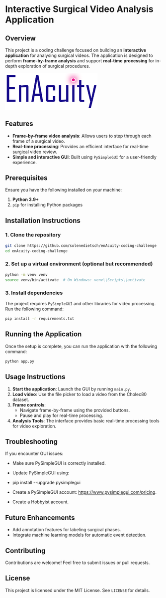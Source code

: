 # Interactive Surgical Video Analysis Application

## Overview
This project is a coding challenge focused on building an **interactive application** for analysing surgical videos. The application is designed to perform **frame-by-frame analysis** and support **real-time processing** for in-depth exploration of surgical procedures.

<img src="images/logo.png" alt="Project Logo" width="300">


## Features
- **Frame-by-frame video analysis**: Allows users to step through each frame of a surgical video.
- **Real-time processing**: Provides an efficient interface for real-time surgical video review.
- **Simple and interactive GUI**: Built using `PySimpleGUI` for a user-friendly experience.

## Prerequisites
Ensure you have the following installed on your machine:

1. **Python 3.9+**
2. `pip` for installing Python packages

## Installation Instructions

### 1. Clone the repository
```bash
git clone https://github.com/solenedietsch/enAcuity-coding-challenge
cd enAcuity-coding-challenge
```

### 2. Set up a virtual environment (optional but recommended)
```bash
python -m venv venv
source venv/bin/activate  # On Windows: venv\\Scripts\\activate
```

### 3. Install dependencies
The project requires `PySimpleGUI` and other libraries for video processing. Run the following command:
```bash
pip install -r requirements.txt
```

## Running the Application

Once the setup is complete, you can run the application with the following command:
```bash
python app.py
```

## Usage Instructions
1. **Start the application**: Launch the GUI by running `main.py`.
2. **Load video**: Use the file picker to load a video from the Cholec80 dataset.
3. **Frame controls**:
   - Navigate frame-by-frame using the provided buttons.
   - Pause and play for real-time processing.
4. **Analysis Tools**: The interface provides basic real-time processing tools for video exploration.

## Troubleshooting
If you encounter GUI issues:

- Make sure PySimpleGUI is correctly installed.
- Update PySimpleGUI using:
- pip install --upgrade pysimplegui

- Create a PySimpleGUI account: https://www.pysimplegui.com/pricing.
- Create a Hobbyist account.

## Future Enhancements
- Add annotation features for labeling surgical phases.
- Integrate machine learning models for automatic event detection.

## Contributing
Contributions are welcome! Feel free to submit issues or pull requests.

## License
This project is licensed under the MIT License. See `LICENSE` for details.


